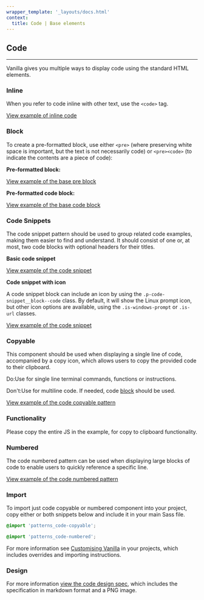 ```yaml
---
wrapper_template: '_layouts/docs.html'
context:
  title: Code | Base elements
---
```


## Code

<hr>

Vanilla gives you multiple ways to display code using the standard HTML elements.

### Inline

When you refer to code inline with other text, use the <code>&lt;code></code> tag.

<div class="embedded-example"><a href="/docs/examples/base/code-inline/" class="js-example">
View example of inline code
</a></div>

### Block

To create a pre-formatted block, use either `<pre>` (where preserving white space is important, but the text is not necessarily code) or `<pre><code>` (to indicate the contents are a piece of code):

**Pre-formatted block:**

<div class="embedded-example"><a href="/docs/examples/base/pre/" class="js-example">
View example of the base pre block
</a></div>

**Pre-formatted code block:**

<div class="embedded-example"><a href="/docs/examples/base/code-block/" class="js-example">
View example of the base code block
</a></div>

### Code Snippets

The code snippet pattern should be used to group related code examples, making them easier to find and understand. It should consist of one or, at most, two code blocks with optional headers for their titles.

**Basic code snippet**

<div class="embedded-example"><a href="/docs/examples/patterns/code-snippet/code-snippet" class="js-example">
View example of the code snippet
</a></div>

**Code snippet with icon**

A code snippet block can include an icon by using the `.p-code-snippet__block--code` class. By default, it will show the Linux prompt icon, but other icon options are available, using the `.is-windows-prompt` or `.is-url` classes.

<div class="embedded-example"><a href="/docs/examples/patterns/code-snippet/code-snippet-icon" class="js-example">
View example of the code snippet
</a></div>

### Copyable

This component should be used when displaying a single line of code, accompanied by a copy icon, which allows users to copy the provided code to their clipboard.

<div class="p-strip is-shallow">
  <div class="row">
     <div class="col-4">
       <div class="p-notification--positive">
        <p class="p-notification__response"><span class="p-notification__status">Do:</span>Use for single line terminal commands, functions or instructions.</p>
       </div>
     </div>
    <div class="col-4">
      <div class="p-notification--negative">
        <p class="p-notification__response"><span class="p-notification__status">Don't:</span>Use for multiline code. If needed, code <a href="#block" class="p-notification__action">block</a> should be used.</p>
      </div>
    </div>
  </div>
</div>

<div class="embedded-example"><a href="/docs/examples/patterns/code-copyable/" class="js-example">
View example of the code copyable pattern
</a></div>

### Functionality

Please copy the entire JS in the example, for copy to clipboard functionality.

### Numbered

The code numbered pattern can be used when displaying large blocks of code to enable users to quickly reference a specific line.

<div class="embedded-example"><a href="/docs/examples/patterns/code-numbered/" class="js-example">
View example of the code numbered pattern
</a></div>

### Import

To import just code copyable or numbered component into your project, copy either or both snippets below and include it in your main Sass file.

```scss
@import 'patterns_code-copyable';
```

```scss
@import 'patterns_code-numbered';
```

For more information see [Customising Vanilla](/docs/customising-vanilla/) in your projects, which includes overrides and importing instructions.

### Design

For more information [view the code design spec](https://github.com/ubuntudesign/vanilla-design/tree/master/Code), which includes the specification in markdown format and a PNG image.

